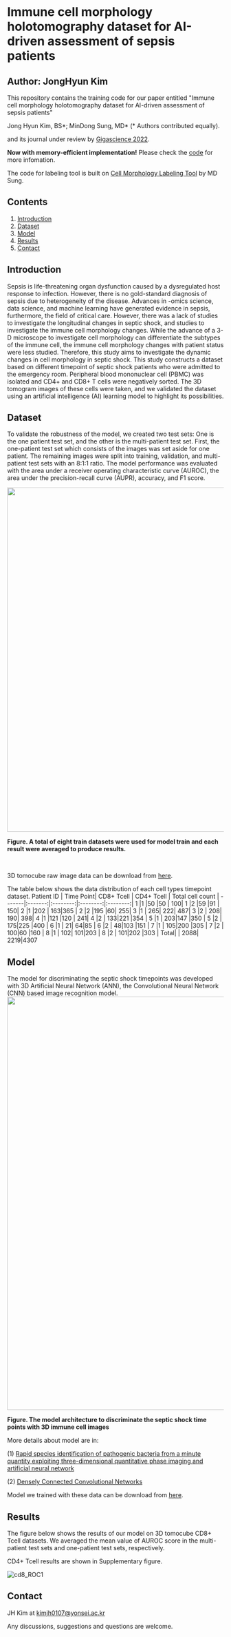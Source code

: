 # Immune cell morphology holotomography dataset for AI-driven assessment of sepsis patients
## Author: JongHyun Kim

This repository contains the training code for our paper entitled "Immune cell morphology holotomography dataset for AI-driven assessment of sepsis patients"

Jong Hyun Kim, BS\*; MinDong Sung, MD\* (\* Authors contributed equally).

and its journal under review by [Gigascience 2022](https://academic.oup.com/gigascience).

**Now with memory-efficient implementation!** Please check the [code](https://github.com/kimjh0107/2022_Gigascience/tree/main/src) for more infomation.

The code for labeling tool is built on [Cell Morphology Labeling Tool](https://github.com/DigitalHealthcareLab/22CellMorphologyLabelingTool) by MD Sung.

## Contents
1. [Introduction](#introduction)
2. [Dataset](#dataset)
3. [Model](#model)
4. [Results](#results)
5. [Contact](#contact)


## Introduction
Sepsis is life-threatening organ dysfunction caused by a dysregulated host response to infection. However, there is no gold-standard diagnosis of sepsis due to heterogeneity of the disease. Advances in -omics science, data science, and machine learning have generated evidence in sepsis, furthermore, the field of critical care. However, there was a lack of studies to investigate the longitudinal changes in septic shock, and studies to investigate the immune cell morphology changes. While the advance of a 3-D microscope to investigate cell morphology can differentiate the subtypes of the immune cell, the immune cell morphology changes with patient status were less studied. Therefore, this study aims to investigate the dynamic changes in cell morphology in septic shock. This study constructs a dataset based on different timepoint of septic shock patients who were admitted to the emergency room. Peripheral blood mononuclear cell (PBMC) was isolated and CD4+ and CD8+ T cells were negatively sorted. The 3D tomogram images of these cells were taken, and we validated the dataset using an artificial intelligence (AI) learning model to highlight its possibilities. 

## Dataset
To validate the robustness of the model, we created two test sets: One is the one patient test set, and the other is the multi-patient test set. First, the one-patient test set which consists of the images was set aside for one patient. The remaining images were split into training, validation, and multi-patient test sets with an 8:1:1 ratio. The model performance was evaluated with the area under a receiver operating characteristic curve (AUROC), the area under the precision-recall curve (AUPR), accuracy, and F1 score.  

<img src="https://user-images.githubusercontent.com/83206535/183897140-3308241a-c7cc-48d8-9526-fde52e256b8c.png" width='800'>

**Figure. A total of eight train datasets were used for model train and each result were averaged to produce results.**

<br/>

3D tomocube raw image data can be download from [here](https://drive.google.com/drive/folders/1qYqS0kBQL9gVg3qescvCZmOVddbVMuN6?usp=sharing).

The table below shows the data distribution of each cell types timepoint dataset. 
Patient ID | Time Point| CD8+ Tcell | CD4+ Tcell | Total cell count |
-------|:-------:|:--------:|:--------:|:--------:|
1 |1 |50 |50 | 100|
1 |2 |59 |91 | 150|
2 |1 |202 | 163|365 |
2 |2 |195 |60| 255|
3 |1 | 265| 222| 487|
3 |2 | 208| 190| 398|
4 |1 |121 |120 | 241|
4 |2 | 133|221 |354 |
5 |1 | 203|147 |350 |
5 |2 | 175|225 |400 |
6 |1 | 21| 64|85 |
6 |2 | 48|103 |151 |
7 |1 | 105|200 |305 |
7 |2 | 100|60 |160 |
8 |1 | 102| 101|203 |
8 |2 | 101|202 |303 |
Total| | 2088| 2219|4307

## Model
The model for discriminating the septic shock timepoints was developed with 3D Artificial Neural Network (ANN), the Convolutional Neural Network (CNN) based image recognition model. 
<img src="https://user-images.githubusercontent.com/83206535/183838819-5968258f-27e5-4298-94ec-7d6ef7f24dda.png" width='960'>

**Figure. The model architecture to discriminate the septic shock time points with 3D immune cell images**

More details about model are in:

(1) [Rapid species identification of pathogenic bacteria from a minute quantity exploiting three-dimensional quantitative phase imaging and artificial neural network](https://www.nature.com/articles/s41377-022-00881-x) 

(2) [Densely Connected Convolutional Networks](https://arxiv.org/abs/1608.06993)

Model we trained with these data can be download from [here](https://drive.google.com/drive/folders/1n55JlV6HEnYS4KLzLjryCZ6weEhP3XrM?usp=sharing).

## Results
The figure below shows the results of our model on 3D tomocube CD8+ Tcell datasets. We averaged the mean value of AUROC score in the multi-patient test sets and one-patient test sets, respectively. 

CD4+ Tcell results are shown in Supplementary figure. 

![cd8_ROC1](https://user-images.githubusercontent.com/83206535/183031818-eddfb5c6-9b69-4926-837e-c97c38b5a1a5.png)

## Contact
JH Kim at kimjh0107@yonsei.ac.kr

Any discussions, suggestions and questions are welcome. 